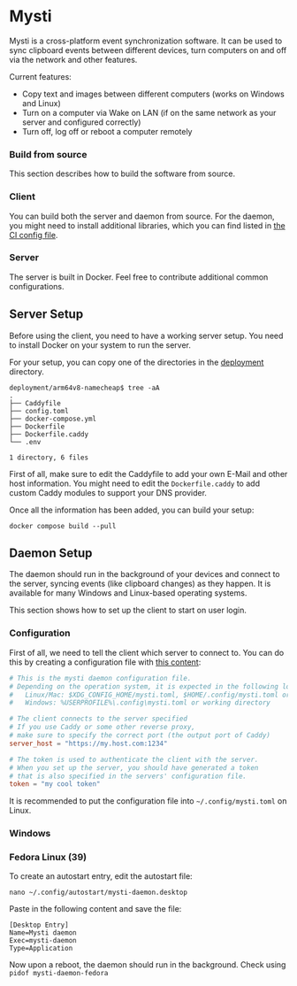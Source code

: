# Mysti
Mysti is a cross-platform event synchronization software. It can be used to sync clipboard events between different devices, turn computers on and off via the network and other features.

Current features:
- Copy text and images between different computers (works on Windows and Linux)
- Turn on a computer via Wake on LAN (if on the same network as your server and configured correctly)
- Turn off, log off or reboot a computer remotely

### Build from source
This section describes how to build the software from source.

### Client
You can build both the server and daemon from source. For the daemon, you might need to install additional libraries, which you can find listed in [the CI config file](.github/workflows/build-client.yml).

### Server
The server is built in Docker. Feel free to contribute additional common configurations.

## Server Setup
Before using the client, you need to have a working server setup. You need to install Docker on your system to run the server.

For your setup, you can copy one of the directories in the [deployment](deployment) directory.

```shell
deployment/arm64v8-namecheap$ tree -aA
.
├── Caddyfile
├── config.toml
├── docker-compose.yml
├── Dockerfile
├── Dockerfile.caddy
└── .env

1 directory, 6 files
```

First of all, make sure to edit the Caddyfile to add your own E-Mail and other host information. You might need to edit the `Dockerfile.caddy` to add custom Caddy modules to support your DNS provider.

Once all the information has been added, you can build your setup:

	docker compose build --pull



## Daemon Setup
The daemon should run in the background of your devices and connect to the server, syncing events (like clipboard changes) as they happen. It is available for many Windows and Linux-based operating systems.

This section shows how to set up the client to start on user login.

### Configuration
First of all, we need to tell the client which server to connect to. You can do this by creating a configuration file with [this content](deployment/daemon/daemon-config.toml):

```toml
# This is the mysti daemon configuration file.
# Depending on the operation system, it is expected in the following locations:
#   Linux/Mac: $XDG_CONFIG_HOME/mysti.toml, $HOME/.config/mysti.toml or working directory
#   Windows: %USERPROFILE%\.config\mysti.toml or working directory

# The client connects to the server specified
# If you use Caddy or some other reverse proxy,
# make sure to specify the correct port (the output port of Caddy)
server_host = "https://my.host.com:1234"

# The token is used to authenticate the client with the server.
# When you set up the server, you should have generated a token
# that is also specified in the servers' configuration file.
token = "my cool token"
```

It is recommended to put the configuration file into `~/.config/mysti.toml` on Linux.

### Windows

### Fedora Linux (39)
To create an autostart entry, edit the autostart file:

```
nano ~/.config/autostart/mysti-daemon.desktop
```

Paste in the following content and save the file:

```desktop
[Desktop Entry]
Name=Mysti daemon
Exec=mysti-daemon
Type=Application
```

Now upon a reboot, the daemon should run in the background. Check using `pidof mysti-daemon-fedora`
